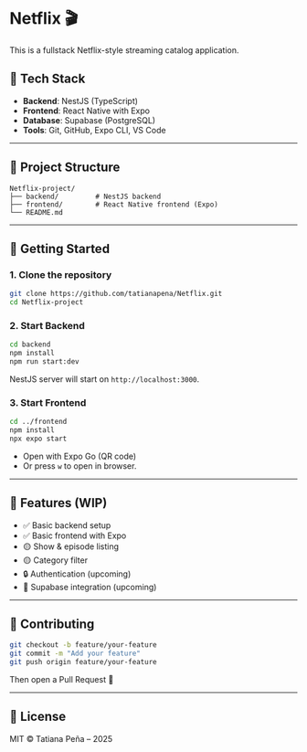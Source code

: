 # Netflix 🎬

This is a fullstack Netflix-style streaming catalog application.

## 🧱 Tech Stack

- **Backend**: NestJS (TypeScript)
- **Frontend**: React Native with Expo
- **Database**: Supabase (PostgreSQL)
- **Tools**: Git, GitHub, Expo CLI, VS Code

---

## 📁 Project Structure

```
Netflix-project/
├── backend/         # NestJS backend
├── frontend/        # React Native frontend (Expo)
└── README.md
```

---

## 🚀 Getting Started

### 1. Clone the repository

```bash
git clone https://github.com/tatianapena/Netflix.git
cd Netflix-project
```

### 2. Start Backend

```bash
cd backend
npm install
npm run start:dev
```

NestJS server will start on `http://localhost:3000`.

### 3. Start Frontend

```bash
cd ../frontend
npm install
npx expo start
```

- Open with Expo Go (QR code)
- Or press `w` to open in browser.

---

## 🔧 Features (WIP)

- ✅ Basic backend setup
- ✅ Basic frontend with Expo
- 🟡 Show & episode listing
- 🟡 Category filter
- 🔒 Authentication (upcoming)
- 💾 Supabase integration (upcoming)

---

## 🧠 Contributing

```bash
git checkout -b feature/your-feature
git commit -m "Add your feature"
git push origin feature/your-feature
```

Then open a Pull Request 🚀

---

## 📃 License

MIT © Tatiana Peña – 2025
